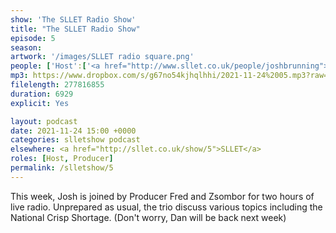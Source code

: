 ```yaml
---
show: 'The SLLET Radio Show'
title: "The SLLET Radio Show"
episode: 5
season: 
artwork: '/images/SLLET radio square.png'
people: ['Host':['<a href="http://www.sllet.co.uk/people/joshbrunning">Josh Brunning</a>'], 'Guests': ['<a href="https://www.sllet.co.uk/people/fredjackson">Fred Jackson</a>','<a href="http://www.sllet.co.uk/people/zsomborszoke">Zsombor Szőke</a>'],Also Featuring: ['<a href="http://www.sllet.co.uk/people/jackholcombe">Jack Holcombe</a>']]
mp3: https://www.dropbox.com/s/g67no54kjhqlhhi/2021-11-24%2005.mp3?raw=1
filelength: 277816855
duration: 6929
explicit: Yes

layout: podcast
date: 2021-11-24 15:00 +0000
categories: slletshow podcast
elsewhere: <a href="http://sllet.co.uk/show/5">SLLET</a>
roles: [Host, Producer]
permalink: /slletshow/5
---
```


This week, Josh is joined by Producer Fred and Zsombor for two hours of live radio. Unprepared as usual, the trio discuss various topics including the National Crisp Shortage. (Don't worry, Dan will be back next week)
